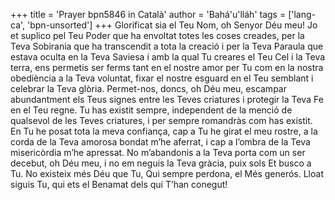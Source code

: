 +++
title = 'Prayer bpn5846 in Català'
author = 'Bahá'u'lláh'
tags = ['lang-ca', 'bpn-unsorted']
+++
Glorificat sia el Teu Nom, oh Senyor Déu meu! Jo et suplico pel Teu Poder que ha envoltat totes les coses creades, per la Teva Sobirania que ha transcendit a tota la creació i per la Teva Paraula que estava oculta en la Teva Saviesa i amb la qual Tu creares el Teu Cel i la Teva terra, ens permetis ser ferms tant en el nostre amor per Tu com en la nostra obediència a la Teva voluntat, fixar el nostre esguard en el Teu semblant i celebrar la Teva glòria. Permet-nos, doncs, oh Déu meu, escampar abundantment els Teus signes entre les Teves criatures i protegir la Teva Fe en el Teu regne. Tu has existit sempre, independent de la menció de qualsevol de les Teves criatures, i per sempre romandràs com has existit.
En Tu he posat tota la meva confiança, cap a Tu he girat el meu rostre, a la corda de la Teva amorosa bondat m’he aferrat, i cap a l’ombra de la Teva misericòrdia m’he apressat. No m’abandonis  a la Teva porta com un ser decebut, oh Déu meu, i no em neguis la Teva gràcia, puix sols Et busco a Tu. No existeix més Déu que Tu, Qui sempre perdona, el Més generós.
Lloat siguis Tu, qui ets el Benamat dels qui T’han conegut!
